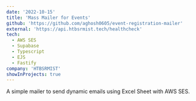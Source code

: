 ```yaml
---
date: '2022-10-15'
title: 'Mass Mailer for Events'
github: 'https://github.com/aghosh0605/event-registration-mailer'
external: 'https://api.htbsrmist.tech/healthcheck'
tech:
  - AWS SES
  - Supabase
  - Typescript
  - EJS
  - Fastify
company: 'HTBSRMIST'
showInProjects: true
---
```


A simple mailer to send dynamic emails using Excel Sheet with AWS SES.
